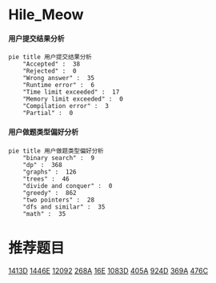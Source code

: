 # Hile_Meow

<!-- tabs:start -->



#### **用户提交结果分析**

```mermaid
pie title 用户提交结果分析
    "Accepted" :  38
    "Rejected" :  0
    "Wrong answer" :  35
    "Runtime error" :  6
    "Time limit exceeded" :  17
    "Memory limit exceeded" :  0
    "Compilation error" :  3
    "Partial" :  0
```

#### **用户做题类型偏好分析**

```mermaid
pie title 用户做题类型偏好分析
    "binary search" :  9
    "dp" :  368
    "graphs" :  126
    "trees" :  46
    "divide and conquer" :  0
    "greedy" :  862
    "two pointers" :  28
    "dfs and similar" :  35
    "math" :  35
```



<!-- tabs:end -->
# 推荐题目
[1413D](https://codeforces.com/contest/1413/problem/D)
[1446E](https://codeforces.com/contest/1446/problem/E)
[12092](https://codeforces.com/contest/1209/problem/2)
[268A](https://codeforces.com/contest/268/problem/A)
[16E](https://codeforces.com/contest/16/problem/E)
[1083D](https://codeforces.com/contest/1083/problem/D)
[405A](https://codeforces.com/contest/405/problem/A)
[924D](https://codeforces.com/contest/924/problem/D)
[369A](https://codeforces.com/contest/369/problem/A)
[476C](https://codeforces.com/contest/476/problem/C)
